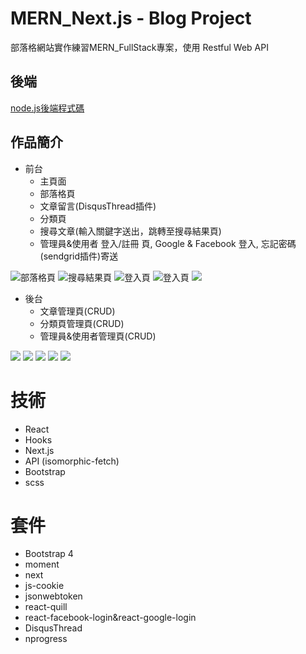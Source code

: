 # MERN_Next.js - Blog Project
部落格網站實作練習MERN_FullStack專案，使用 Restful Web API

## 後端
[node.js後端程式碼](https://github.com/Hankscr459/mern_blogs_server)

## 作品簡介

* 前台
  * 主頁面
  * 部落格頁
  * 文章留言(DisqusThread插件)
  * 分類頁
  * 搜尋文章(輸入關鍵字送出，跳轉至搜尋結果頁)
  * 管理員&使用者 登入/註冊 頁, Google & Facebook 登入, 忘記密碼(sendgrid插件)寄送

![部落格頁](./images/blogspages.jpg)
![搜尋結果頁](./images/searchpage.jpg)
![登入頁](./images/login.jpg)
![登入頁](./images/userpage.jpg)
![](./images/DisqusThread.jpg)

* 後台
  * 文章管理頁(CRUD)
  * 分類頁管理頁(CRUD)
  * 管理員&使用者管理頁(CRUD)

![](./images/blogmanage.jpg)
![](./images/userdashboard.jpg)
![](./images/admindashboard.jpg)
![](./images/blogcreate.jpg)
![](./images/userupdate.jpg)


# 技術
* React
* Hooks
* Next.js
* API (isomorphic-fetch)
* Bootstrap
* scss

# 套件
* Bootstrap 4
* moment
* next
* js-cookie
* jsonwebtoken
* react-quill
* react-facebook-login&react-google-login
* DisqusThread
* nprogress

